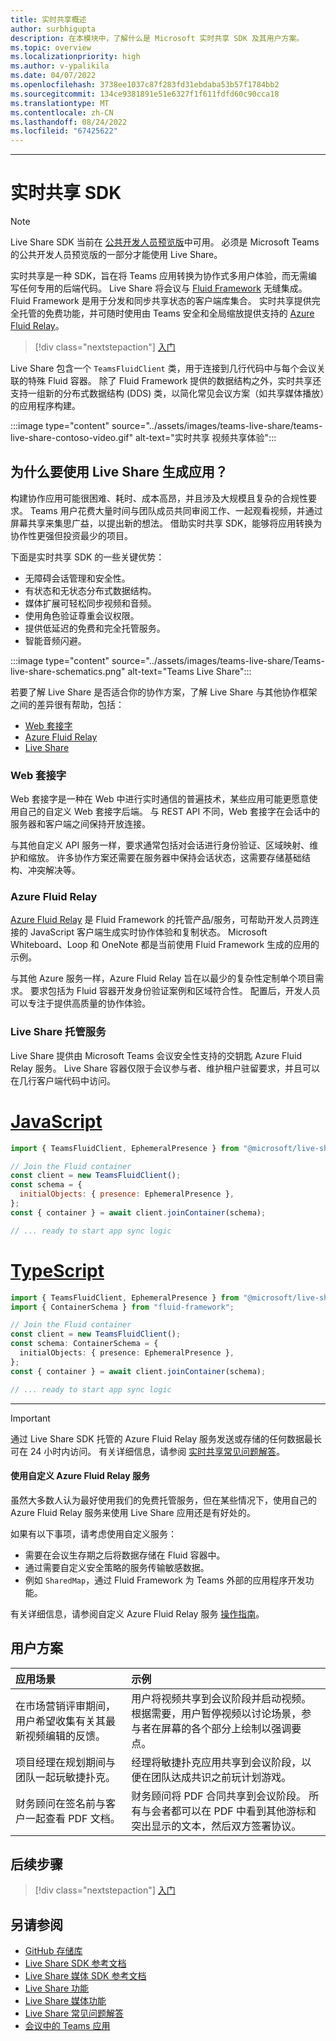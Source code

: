 ```yaml
---
title: 实时共享概述
author: surbhigupta
description: 在本模块中，了解什么是 Microsoft 实时共享 SDK 及其用户方案。
ms.topic: overview
ms.localizationpriority: high
ms.author: v-ypalikila
ms.date: 04/07/2022
ms.openlocfilehash: 3738ee1037c87f283fd31ebdaba53b57f1784bb2
ms.sourcegitcommit: 134ce9381891e51e6327f1f611fdfd60c90cca18
ms.translationtype: MT
ms.contentlocale: zh-CN
ms.lasthandoff: 08/24/2022
ms.locfileid: "67425622"
---
```

---

# <a name="live-share-sdk"></a>实时共享 SDK

> [!NOTE]
> Live Share SDK 当前在 [公共开发人员预览版](../resources/dev-preview/developer-preview-intro.md)中可用。 必须是 Microsoft Teams 的公共开发人员预览版的一部分才能使用 Live Share。

实时共享是一种 SDK，旨在将 Teams 应用转换为协作式多用户体验，而无需编写任何专用的后端代码。 Live Share 将会议与 [Fluid Framework](https://fluidframework.com/) 无缝集成。 Fluid Framework 是用于分发和同步共享状态的客户端库集合。 实时共享提供完全托管的免费功能，并可随时使用由 Teams 安全和全局缩放提供支持的 [Azure Fluid Relay](/azure/azure-fluid-relay/)。

> [!div class="nextstepaction"]
> [入门](teams-live-share-quick-start.md)

Live Share 包含一个 `TeamsFluidClient` 类，用于连接到几行代码中与每个会议关联的特殊 Fluid 容器。 除了 Fluid Framework 提供的数据结构之外，实时共享还支持一组新的分布式数据结构 (DDS) 类，以简化常见会议方案（如共享媒体播放）的应用程序构建。

:::image type="content" source="../assets/images/teams-live-share/teams-live-share-contoso-video.gif" alt-text="实时共享 视频共享体验":::

## <a name="why-build-apps-with-live-share"></a>为什么要使用 Live Share 生成应用？

构建协作应用可能很困难、耗时、成本高昂，并且涉及大规模且复杂的合规性要求。 Teams 用户花费大量时间与团队成员共同审阅工作、一起观看视频，并通过屏幕共享来集思广益，以提出新的想法。 借助实时共享 SDK，能够将应用转换为协作性更强但投资最少的项目。

下面是实时共享 SDK 的一些关键优势：

- 无障碍会话管理和安全性。
- 有状态和无状态分布式数据结构。
- 媒体扩展可轻松同步视频和音频。
- 使用角色验证尊重会议权限。
- 提供低延迟的免费和完全托管服务。
- 智能音频闪避。

:::image type="content" source="../assets/images/teams-live-share/Teams-live-share-schematics.png" alt-text="Teams Live Share":::

若要了解 Live Share 是否适合你的协作方案，了解 Live Share 与其他协作框架之间的差异很有帮助，包括：

- [Web 套接字](#web-sockets)
- [Azure Fluid Relay](#azure-fluid-relay)
- [Live Share](#live-share-hosted-service)

### <a name="web-sockets"></a>Web 套接字

Web 套接字是一种在 Web 中进行实时通信的普遍技术，某些应用可能更愿意使用自己的自定义 Web 套接字后端。 与 REST API 不同，Web 套接字在会话中的服务器和客户端之间保持开放连接。

与其他自定义 API 服务一样，要求通常包括对会话进行身份验证、区域映射、维护和缩放。 许多协作方案还需要在服务器中保持会话状态，这需要存储基础结构、冲突解决等。

### <a name="azure-fluid-relay"></a>Azure Fluid Relay

[Azure Fluid Relay](/azure/azure-fluid-relay/) 是 Fluid Framework 的托管产品/服务，可帮助开发人员跨连接的 JavaScript 客户端生成实时协作体验和复制状态。 Microsoft Whiteboard、Loop 和 OneNote 都是当前使用 Fluid Framework 生成的应用的示例。

与其他 Azure 服务一样，Azure Fluid Relay 旨在以最少的复杂性定制单个项目需求。 要求包括为 Fluid 容器开发身份验证案例和区域符合性。 配置后，开发人员可以专注于提供高质量的协作体验。

### <a name="live-share-hosted-service"></a>Live Share 托管服务

Live Share 提供由 Microsoft Teams 会议安全性支持的交钥匙 Azure Fluid Relay 服务。 Live Share 容器仅限于会议参与者、维护租户驻留要求，并且可以在几行客户端代码中访问。

# <a name="javascript"></a>[JavaScript](#tab/javascript)

```javascript
import { TeamsFluidClient, EphemeralPresence } from "@microsoft/live-share";

// Join the Fluid container
const client = new TeamsFluidClient();
const schema = {
  initialObjects: { presence: EphemeralPresence },
};
const { container } = await client.joinContainer(schema);

// ... ready to start app sync logic
```

# <a name="typescript"></a>[TypeScript](#tab/typescript)

```TypeScript
import { TeamsFluidClient, EphemeralPresence } from "@microsoft/live-share";
import { ContainerSchema } from "fluid-framework";

// Join the Fluid container
const client = new TeamsFluidClient();
const schema: ContainerSchema = {
  initialObjects: { presence: EphemeralPresence },
};
const { container } = await client.joinContainer(schema);

// ... ready to start app sync logic
```

---

> [!IMPORTANT]
> 通过 Live Share SDK 托管的 Azure Fluid Relay 服务发送或存储的任何数据最长可在 24 小时内访问。 有关详细信息，请参阅 [实时共享常见问题解答](teams-live-share-faq.md)。

#### <a name="using-a-custom-azure-fluid-relay-service"></a>使用自定义 Azure Fluid Relay 服务

虽然大多数人认为最好使用我们的免费托管服务，但在某些情况下，使用自己的 Azure Fluid Relay 服务来使用 Live Share 应用还是有好处的。

如果有以下事项，请考虑使用自定义服务：

- 需要在会议生存期之后将数据存储在 Fluid 容器中。
- 通过需要自定义安全策略的服务传输敏感数据。
- 例如 `SharedMap`，通过 Fluid Framework 为 Teams 外部的应用程序开发功能。

有关详细信息，请参阅自定义 Azure Fluid Relay 服务 [操作指南](./teams-live-share-how-to/how-to-custom-azure-fluid-relay.md)。

## <a name="user-scenarios"></a>用户方案

| 应用场景                                                                                | 示例                                                                                                                                                                                            |
| :-------------------------------------------------------------------------------------- | :------------------------------------------------------------------------------------------------------------------------------------------------------------------------------------------------- |
| 在市场营销评审期间，用户希望收集有关其最新视频编辑的反馈。 | 用户将视频共享到会议阶段并启动视频。 根据需要，用户暂停视频以讨论场景，参与者在屏幕的各个部分上绘制以强调要点。 |
| 项目经理在规划期间与团队一起玩敏捷扑克。                    | 经理将敏捷扑克应用共享到会议阶段，以便在团队达成共识之前玩计划游戏。                                                                        |
| 财务顾问在签名前与客户一起查看 PDF 文档。                  | 财务顾问将 PDF 合同共享到会议阶段。 所有与会者都可以在 PDF 中看到其他游标和突出显示的文本，然后双方签署协议。        |

## <a name="next-step"></a>后续步骤

> [!div class="nextstepaction"]
> [入门](teams-live-share-quick-start.md)

## <a name="see-also"></a>另请参阅

- [GitHub 存储库](https://github.com/microsoft/live-share-sdk)
- [Live Share SDK 参考文档](/javascript/api/@microsoft/live-share/)
- [Live Share 媒体 SDK 参考文档](/javascript/api/@microsoft/live-share-media/)
- [Live Share 功能](teams-live-share-capabilities.md)
- [Live Share 媒体功能](teams-live-share-media-capabilities.md)
- [Live Share 常见问题解答](teams-live-share-faq.md)
- [会议中的 Teams 应用](teams-apps-in-meetings.md)
